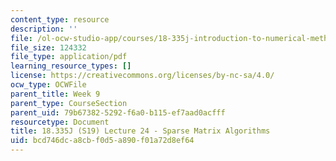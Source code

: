```yaml
---
content_type: resource
description: ''
file: /ol-ocw-studio-app/courses/18-335j-introduction-to-numerical-methods-spring-2019/bcd746dca8cbf0d5a890f01a72d8ef64_MIT18_335JS19_lec24.pdf
file_size: 124332
file_type: application/pdf
learning_resource_types: []
license: https://creativecommons.org/licenses/by-nc-sa/4.0/
ocw_type: OCWFile
parent_title: Week 9
parent_type: CourseSection
parent_uid: 79b67382-5292-f6a0-b115-ef7aad0acfff
resourcetype: Document
title: 18.335J (S19) Lecture 24 - Sparse Matrix Algorithms
uid: bcd746dc-a8cb-f0d5-a890-f01a72d8ef64
---
```

